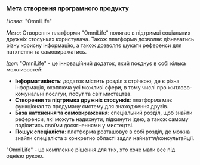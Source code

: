 ### Мета створення програмного продукту
*Назва*: "OmniLife"

*Мета*: Створення платформи "OmniLife" полягає в підтримці соціальних дружніх стосунках користувача. Також платформа дозволяє дізнаватись різну корисну інформацію, а також дозволяє шукати референси для натхнення та самовиражатись.

*Ідея*: "OmniLife" - це інноваційний додаток, який поєднує в собі кілька можливостей:

- **Інформативінсть**: додаток містить розділ з стрічкою, де є різна інформація, охоплюча усі можливі сфери, в тому числі про житлово-комунальні послгуи, побут та світ мистецтва.
- **Створення та підтримка дружніх стосунків**: платформа має функціонал та продуману систему для знаходження друзів.
- **База натхнення та самовираження**: спеціальний розділ, щоб знайти референси, які можуть надихнути, підкинути ідею, а також самому поділитись своїми досягненнями у мистецтві.
- **Пошук спеціаліста**: платформа розташовує в собі розділ, де можна знайти спеціаліста з конкретно області задля найнаття/консультайції.

"OmniLife" - це комплекне рішення для тих, хто хоче мати все під однією рукою.
